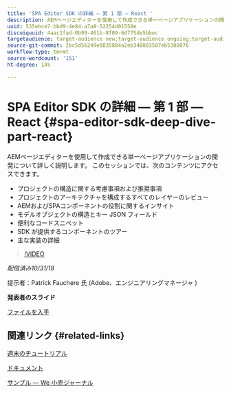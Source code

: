 ```yaml
---
title: 'SPA Editor SDK の詳細 — 第 1 部 — React '
description: AEMページエディターを使用して作成できる単一ページアプリケーションの開発について詳しく説明します。
uuid: 535ebce7-bbd9-4e84-a7a8-52254d01550e
discoiquuid: 4aac1fad-0b99-461b-8f09-6d775de5bbec
targetaudience: target-audience new;target-audience ongoing;target-audience upgrader
source-git-commit: 2bc5d56249e8835884a2eb348083507eb5308076
workflow-type: tm+mt
source-wordcount: '151'
ht-degree: 14%

---
```



# SPA Editor SDK の詳細 — 第 1 部 — React {#spa-editor-sdk-deep-dive-part-react}

AEMページエディターを使用して作成できる単一ページアプリケーションの開発について詳しく説明します。 このセッションでは、次のコンテンツにアクセスできます。

* プロジェクトの構造に関する考慮事項および推奨事項
* プロジェクトのアーキテクチャを構成するすべてのレイヤーのレビュー
* AEMおよびSPAコンポーネントの役割に関するインサイト
* モデルオブジェクトの構造とキー JSON フィールド
* 便利なコードスニペット
* SDK が提供するコンポーネントのツアー
* 主な実装の詳細

>[!VIDEO](https://video.tv.adobe.com/v/25194/?quality=9)

*配信済み10/31/18*

提示者：Patrick Fauchere 氏 (Adobe、エンジニアリングマネージャ )

**発表者のスライド**

[ファイルを入手](assets/aem-gems-spa-editordeepdive-react-10312018.pdf)

## 関連リンク {#related-links}

[週末のチュートリアル](https://experienceleague.adobe.com/docs/experience-manager-learn/getting-started-wknd-tutorial-develop/overview.html?lang=ja)

[ドキュメント](https://helpx.adobe.com/jp/experience-manager/6-4/sites/developing/using/spa-overview.html)

[サンプル — We 小売ジャーナル](https://github.com/adobe/aem-sample-we-retail-journal)

<!--
[Get back to the Overview](https://helpx.adobe.com/experience-manager/kt/eseminars/gems/aem-index.html)
-->
